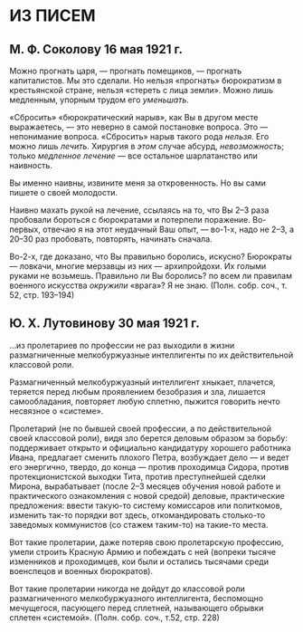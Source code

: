 # ИЗ ПИСЕМ

## М. Ф. Соколову 16 мая 1921 г.

Можно прогнать царя, — прогнать помещиков, — прогнать капиталистов. Мы это сделали. Но нельзя «прогнать» бюрократизм в крестьянской стране, нельзя «стереть с лица земли». Можно лишь медленным, упорным трудом его _уменьшать._

«Сбросить» «бюрократический нарыв», как Вы в другом месте выражаетесь, — это неверно в самой постановке вопроса. Это — непонимание вопроса. «Сбросить» нарыв такого рода _нельзя_. Его можно лишь _лечить_. Хирургия в _этом_ случае абсурд, _невозможность_; только _медленное лечение_ — все остальное шарлатанство или наивность.

Вы именно наивны, извините меня за откровенность. Но вы сами пишете о своей молодости.

Наивно махать рукой на лечение, ссылаясь на то, что Вы 2–3 раза пробовали бороться с бюрократами и потерпели поражение. Во-первых, отвечаю я на этот неудачный Ваш опыт, — во-1-х, надо не 2–3, а 20–30 раз пробовать, повторять, начинать сначала.

Во-2-х, где доказано, что Вы правильно боролись, искусно? Бюрократы — ловкачи, многие мерзавцы из них — архипройдохи. Их голыми руками не возьмешь. Правильно ли Вы боролись? по всем ли правилам военного искусства _окружили_ «врага»? Я не знаю. (Полн. собр. соч., т. 52, стр. 193–194)

## Ю. Х. Лутовинову 30 мая 1921 г.

…из пролетариев по профессии не раз выходили в жизни размагниченные мелкобуржуазные интеллигенты по их действительной классовой роли.

Размагниченный мелкобуржуазный интеллигент хныкает, плачется, теряется перед любым проявлением безобразия и зла, лишается самообладания, повторяет любую сплетню, пыжится говорить нечто несвязное о «системе».

Пролетарий (не по бывшей своей профессии, а по действительной своей классовой роли), видя зло берется деловым образом за борьбу: поддерживает открыто и официально кандидатуру хорошего работника Ивана, предлагает сменить плохого Петра, возбуждает дело — и ведет его энергично, твердо, до конца — против проходимца Сидора, против протекционистской выходки Тита, против преступнейшей сделки Мирона, вырабатывает (после 2–3 месяцев обучения новой работе и практического ознакомления с новой средой) деловые, практические предложения: ввести такую-то систему комиссаров или политкомов, изменить так-то порядки вот здесь, откомандировать столько-то заведомых коммунистов (со стажем таким-то) на такие-то места.

Вот такие пролетарии, даже потеряв свою пролетарскую профессию, умели строить Красную Армию и побеждать с ней (вопреки тысяче изменников и проходимцев, кои были и остались тысячами среди военспецов и военных бюрократов).

Вот такие пролетарии никогда не дойдут до классовой роли размагниченного мелкобуржуазного интеллигента, беспомощно мечущегося, пасующего перед сплетней, называющего обрывки сплетен «системой». (Полн. собр. соч., т.52, стр. 228)